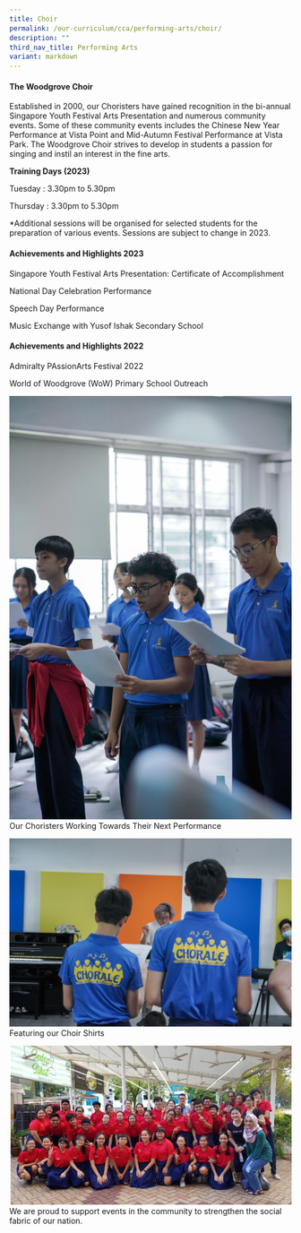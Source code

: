 ```yaml
---
title: Choir
permalink: /our-curriculum/cca/performing-arts/choir/
description: ""
third_nav_title: Performing Arts
variant: markdown
---
```

#### The Woodgrove Choir

Established in 2000, our Choristers have gained recognition in the bi-annual Singapore Youth Festival Arts Presentation and numerous community events. Some of these community events includes the Chinese New Year Performance at Vista Point and Mid-Autumn Festival Performance at Vista Park. The Woodgrove Choir strives to develop in students a passion for singing and instil an interest in the fine arts.

**Training Days (2023)**

Tuesday : 3.30pm to 5.30pm

Thursday : 3.30pm to 5.30pm

\*Additional sessions will be organised for selected students for the preparation of various events. Sessions are subject to change in 2023.

#### Achievements and Highlights 2023

Singapore Youth Festival Arts Presentation: Certificate of Accomplishment 

National Day Celebration Performance

Speech Day Performance

Music Exchange with Yusof Ishak Secondary School

#### Achievements and Highlights 2022

Admiralty PAssionArts Festival 2022 

World of Woodgrove (WoW) Primary School Outreach



![Our Choristers Working Towards Their Next Performance](/images/CCAs/Choir/DSC01009.jpg)
Our Choristers Working Towards Their Next Performance


![Training Sessions](/images/CCAs/Choir/DSC01051.jpg)
Featuring our Choir Shirts

![](/images/CCAs/Choir/Capture.png)
We are proud to support events in the community to strengthen the social fabric of our nation.
